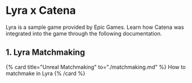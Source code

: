 # Lyra x Catena

Lyra is a sample game provided by Epic Games. Learn how Catena was integrated into the game through the following documentation.

## 1. Lyra Matchmaking

{% card title="Unreal Matchmaking" to="./matchmaking.md" %}
    How to matchmake in Lyra
{% /card %}

<!-- TODO: Add documentation on other Lyra aspects. -->
